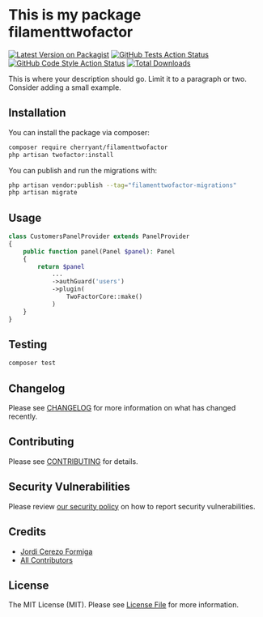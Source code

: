 # This is my package filamenttwofactor

[![Latest Version on Packagist](https://img.shields.io/packagist/v/cherryant/filamenttwofactor.svg?style=flat-square)](https://packagist.org/packages/cherryant/filamenttwofactor)
[![GitHub Tests Action Status](https://img.shields.io/github/actions/workflow/status/cherryant/filamenttwofactor/run-tests.yml?branch=main&label=tests&style=flat-square)](https://github.com/cherryant/filamenttwofactor/actions?query=workflow%3Arun-tests+branch%3Amain)
[![GitHub Code Style Action Status](https://img.shields.io/github/actions/workflow/status/cherryant/filamenttwofactor/fix-php-code-style-issues.yml?branch=main&label=code%20style&style=flat-square)](https://github.com/cherryant/filamenttwofactor/actions?query=workflow%3A"Fix+PHP+code+style+issues"+branch%3Amain)
[![Total Downloads](https://img.shields.io/packagist/dt/cherryant/filamenttwofactor.svg?style=flat-square)](https://packagist.org/packages/cherryant/filamenttwofactor)



This is where your description should go. Limit it to a paragraph or two. Consider adding a small example.

## Installation

You can install the package via composer:

```bash
composer require cherryant/filamenttwofactor
php artisan twofactor:install
```

You can publish and run the migrations with:

```bash
php artisan vendor:publish --tag="filamenttwofactor-migrations"
php artisan migrate
```

## Usage

```php
class CustomersPanelProvider extends PanelProvider
{
    public function panel(Panel $panel): Panel
    {
        return $panel
            ...
            ->authGuard('users')
            ->plugin(
                TwoFactorCore::make()
            )
    }
}
```

## Testing

```bash
composer test
```

## Changelog

Please see [CHANGELOG](CHANGELOG.md) for more information on what has changed recently.

## Contributing

Please see [CONTRIBUTING](.github/CONTRIBUTING.md) for details.

## Security Vulnerabilities

Please review [our security policy](../../security/policy) on how to report security vulnerabilities.

## Credits

- [Jordi Cerezo Formiga](https://github.com/CherryAnt)
- [All Contributors](../../contributors)

## License

The MIT License (MIT). Please see [License File](LICENSE.md) for more information.
